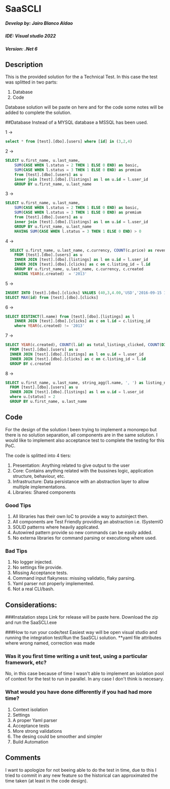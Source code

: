 # SaaSCLI

##### Develop by: Jairo Blanco Aldao
##### IDE: Visual studio 2022
##### Version: .Net 6

## Description

This is the provided solution for the a Technical Test. In this case the test was splitted in two parts: 

1. Database
2. Code 

Database solution will be paste on here and for the code some notes will be added to complete the solution.

##Database
Instead of a MYSQL database a MSSQL has been used.

1 ->
``` sql
select * from [test].[dbo].[users] where [id] in (3,2,4)
```

2 -> 
``` sql
SELECT u.first_name, u.last_name, 
    SUM(CASE WHEN l.status = 2 THEN 1 ELSE 0 END) as basic,
    SUM(CASE WHEN l.status = 3 THEN 1 ELSE 0 END) as premium
    from [test].[dbo].[users] as u
    inner join [test].[dbo].[listings] as l on u.id = l.user_id
    GROUP BY u.first_name, u.last_name
```

3 -> 
``` sql
SELECT u.first_name, u.last_name, 
    SUM(CASE WHEN l.status = 2 THEN 1 ELSE 0 END) as basic,
    SUM(CASE WHEN l.status = 3 THEN 1 ELSE 0 END) as premium
    from [test].[dbo].[users] as u
    inner join [test].[dbo].[listings] as l on u.id = l.user_id
    GROUP BY u.first_name, u.last_name
    HAVING SUM(CASE WHEN l.status = 3 THEN 1 ELSE 0 END) > 0
```

4 -> 
 
``` sql
  SELECT u.first_name, u.last_name, c.currency, COUNT(c.price) as revenue
    FROM [test].[dbo].[users] as u
    INNER JOIN [test].[dbo].[listings] as l on u.id = l.user_id
    INNER JOIN [test].[dbo].[clicks] as c on c.listing_id = l.id
    GROUP BY u.first_name, u.last_name, c.currency, c.created
    HAVING YEAR(c.created)  = '2013'
```

5 -> 
``` sql
INSERT INTO [test].[dbo].[clicks] VALUES (40,3,4.00,'USD','2016-09-15 16:18:43')
SELECT MAX(id) from [test].[dbo].[clicks]
```

6 -> 
``` sql
SELECT DISTINCT(l.name) from [test].[dbo].[listings] as l
    INNER JOIN [test].[dbo].[clicks] as c on l.id = c.listing_id
    where YEAR(c.created) != '2013'
```

7 ->  
``` sql 
SELECT YEAR(c.created), COUNT(l.id) as total_listings_clicked, COUNT(DISTINCT u.id) as total_vendors_affected
  FROM [test].[dbo].[users] as u
  INNER JOIN [test].[dbo].[listings] as l on u.id = l.user_id
  INNER JOIN [test].[dbo].[clicks] as c on c.listing_id = l.id
  GROUP BY c.created
```

8 -> 
``` sql 
SELECT u.first_name, u.last_name, string_agg(l.name, ', ') as listing_names
  FROM [test].[dbo].[users] as u
  INNER JOIN [test].[dbo].[listings] as l on u.id = l.user_id
  where u.[status] = 2
  GROUP BY u.first_name, u.last_name
```

## Code
For the design of the solution I been trying to implement a monorepo but there is no solution separation, all components are in the same solution. 
I would like to implement also acceptance test to complete the testing for this PoC.

The code is splitted into 4 tiers:

  1. Presentation: Anything related to give output to the user
  2. Core: Contains anything related with the bussines logic, application structure, behaviour, etc.
  3. Infrastructure: Data persistance with an abstraction layer to allow multiple implementations.
  4. Libraries: Shared components
 
 ### Good Tips
 1. All libraries has their own IoC to provide a way to autoinject then.
 2. All components are Test Friendly providing an abstraction i.e. ISystemIO 
 3. SOLID patterns where heavily applicated.
 4. Autowired pattern provide so new commands can be easily added.
 5. No externa libraries for command parsing or executiong where used.
 
 ### Bad Tips
 1. No logger injected.
 2. No settings file provide.
 3. Missing Acceptance tests.
 4. Command input flakyness: missing validatio, flaky parsing.
 5. Yaml parser not properly implemented.
 6. Not a real CLI/bash.
 ## Considerations:
 
 ###Instalation steps
 Link for release will be paste here. Download the zip and run the SaaSCLI.exe
 
 ###How to run your code/test
 Easiest way will be open visual studio and running the integration test/Run the SaaSCLi solution. 
 **yaml file attributes where wrong named, correction was made
 
 ### Was it you first time writing a unit test, using a particular framework, etc?
 No, in this case because of time I wasn't able to implement an isolation pool of context for the test to run in parallel. In any case I don't think is necesary. 
 
 ### What would you have done differently if you had had more time?
 1. Context isolation
 2. Settings
 3. A proper Yaml parser
 4. Acceptance tests
 5. More strong validations
 6. The desing could be smoother and simpler
 7. Build Automation
 
 ## Comments
 I want to apologize for not beeing able to do the test in time, due to this I tried to commit in any new feature so the historical can approximated the time taken 
 (at least in the code design).
 
 
 
 
